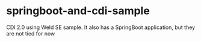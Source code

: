 # springboot-and-cdi-sample
CDI 2.0 using Weld SE sample. It also has a SpringBoot application, but they are not tied for now
